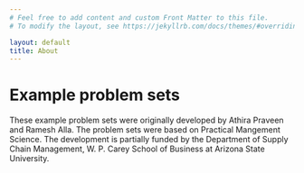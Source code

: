 ```yaml
---
# Feel free to add content and custom Front Matter to this file.
# To modify the layout, see https://jekyllrb.com/docs/themes/#overriding-theme-defaults

layout: default
title: About
---
```


# Example problem sets 

These example problem sets were originally developed by Athira Praveen and Ramesh Alla. The problem sets were based on Practical Mangement Science. The development is partially funded by the Department of Supply Chain Management, W. P. Carey School of Business at Arizona State University. 

